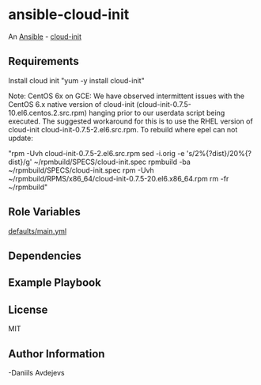 # ansible-cloud-init

An [Ansible](https://www.ansible.com) - [cloud-init](http://cloud-init.org/)

## Requirements

Install cloud init "yum -y install cloud-init"

Note:
CentOS 6x on GCE: We have observed intermittent issues with the CentOS 6.x native version of cloud-init (cloud-init-0.7.5-10.el6.centos.2.src.rpm) hanging prior to our userdata script being executed. The suggested workaround for this is to use the RHEL version of cloud-init cloud-init-0.7.5-2.el6.src.rpm. To rebuild where epel can not update:

"rpm -Uvh cloud-init-0.7.5-2.el6.src.rpm
  sed -i.orig -e 's/2%{?dist}/20%{?dist}/g' ~/rpmbuild/SPECS/cloud-init.spec
  rpmbuild -ba ~/rpmbuild/SPECS/cloud-init.spec
  rpm -Uvh ~/rpmbuild/RPMS/x86_64/cloud-init-0.7.5-20.el6.x86_64.rpm
  rm -fr ~/rpmbuild"

## Role Variables

[defaults/main.yml](defaults/main.yml)

## Dependencies

## Example Playbook

## License

MIT

## Author Information
 -Daniils Avdejevs

